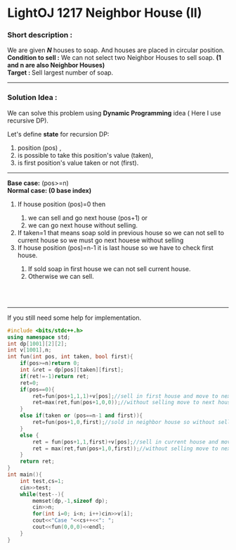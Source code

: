 <h1>LightOJ 1217 Neighbor House (II)</h1>

<h3>Short description :</h3>
We are given <b><i>N</i></b> houses to soap. And houses are placed in circular position. <br>
<b>Condition to sell :</b> We can not select two Neighbor Houses to sell soap. <b>(1 and n are also Neighbor Houses)</b><br>
<b>Target : </b> Sell largest number of soap.<br><hr>
<h3>Solution Idea :</h3>
We can solve this problem using <b>Dynamic Programming</b> idea ( Here I use recursive DP).

Let's define <b>state</b> for recursion DP:</br>
1. position (pos) , 
2. is possible to take this position's value (taken),
3. is first position's value taken or not (first).
<hr>
<b>Base case:</b> (pos>=n)<br>
<b>Normal case: (0 base index)</b><br> 
<ol>
    <li>If house position (pos)=0 then</li>
    <ol>
        <li>we can sell and go next house (pos+1) or</li>
        <li>we can go next house without selling.</li>
    </ol>
    <li>If taken=1 that means soap sold in previous house so we can not sell to current house so we must go next houese without selling</li>
    <li>If house position (pos)=n-1 it is last house so we have to check first house.</li>
    <ol>
        <li>If sold soap in first house we can not sell current house.</li>
        <li>Otherwise we can sell.</li>
    </ol>
</ol>
<br><br><hr>

If you still need some help for implementation. <br>

```c++
#include <bits/stdc++.h>
using namespace std;
int dp[1001][2][2];
int v[1001],n;
int fun(int pos, int taken, bool first){
    if(pos>=n)return 0;
    int &ret = dp[pos][taken][first];
    if(ret!=-1)return ret;
    ret=0;
    if(pos==0){
        ret=fun(pos+1,1,1)+v[pos];//sell in first house and move to next house
        ret=max(ret,fun(pos+1,0,0));//without selling move to next house
    }
    else if(taken or (pos==n-1 and first)){
        ret=fun(pos+1,0,first);//sold in neighbor house so without selling move to next house
    }
    else {
        ret = fun(pos+1,1,first)+v[pos];//sell in current house and move to next house
        ret = max(ret,fun(pos+1,0,first));//without selling move to next house
    }
    return ret;
}
int main(){
    int test,cs=1;
    cin>>test;
    while(test--){
        memset(dp,-1,sizeof dp);
        cin>>n;
        for(int i=0; i<n; i++)cin>>v[i];
        cout<<"Case "<<cs++<<": ";
        cout<<fun(0,0,0)<<endl;
    }
}
```